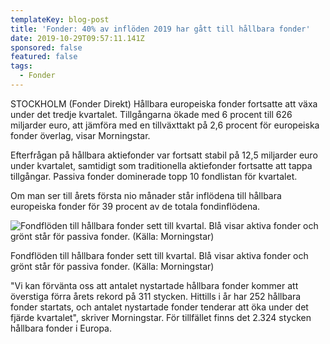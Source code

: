```yaml
---
templateKey: blog-post
title: 'Fonder: 40% av inflöden 2019 har gått till hållbara fonder'
date: 2019-10-29T09:57:11.141Z
sponsored: false
featured: false
tags:
  - Fonder
---
```

STOCKHOLM (Fonder Direkt) Hållbara europeiska fonder fortsatte att växa under det tredje kvartalet. Tillgångarna ökade med 6 procent till 626 miljarder euro, att jämföra med en tillväxttakt på 2,6 procent för europeiska fonder överlag, visar Morningstar.



Efterfrågan på hållbara aktiefonder var fortsatt stabil på 12,5 miljarder euro under kvartalet, samtidigt som traditionella aktiefonder fortsatte att tappa tillgångar. Passiva fonder dominerade topp 10 fondlistan för kvartalet.



Om man ser till årets första nio månader står inflödena till hållbara europeiska fonder för 39 procent av de totala fondinflödena. 

![Fondflöden till hållbara fonder sett till kvartal. Blå visar aktiva fonder och grönt står för passiva fonder. (Källa: Morningstar)](/img/esg.png "Fondflöden till hållbara fonder sett till kvartal. Blå visar aktiva fonder och grönt står för passiva fonder. (Källa: Morningstar)")

Fondflöden till hållbara fonder sett till kvartal. Blå visar aktiva fonder och grönt står för passiva fonder. (Källa: Morningstar)

"Vi kan förvänta oss att antalet nystartade hållbara fonder kommer att överstiga förra årets rekord på 311 stycken. Hittills i år har 252 hållbara fonder startats, och antalet nystartade fonder tenderar att öka under det fjärde kvartalet", skriver Morningstar. För tillfället finns det 2.324 stycken hållbara fonder i Europa.
